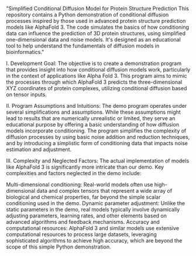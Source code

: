 "Simplified Conditional Diffusion Model for Protein Structure Prediction
This repository contains a Python demonstration of conditional diffusion processes inspired by those used in advanced protein structure prediction models like AlphaFold 3. The code simulates the basics of how conditioning data can influence the prediction of 3D protein structures, using simplified one-dimensional data and noise models. It's designed as an educational tool to help understand the fundamentals of diffusion models in bioinformatics."

I. Development Goal:
The objective is to create a demonstration program that provides insight into how conditional diffusion models work, particularly in the context of applications like Alpha Fold 3. This program aims to mimic the processes through which AlphaFold 3 predicts the three-dimensional XYZ coordinates of protein complexes, utilizing conditional diffusion based on tensor inputs.

II. Program Assumptions and Intuitions:
The demo program operates under several simplifications and assumptions. While these assumptions might lead to results that are numerically unrealistic or limited, they serve an educational purpose by offering a basic understanding of how diffusion models incorporate conditioning. The program simplifies the complexity of diffusion processes by using basic noise addition and reduction techniques, and by introducing a simplistic form of conditioning data that impacts noise estimation and adjustment.

III. Complexity and Neglected Factors:
The actual implementation of models like AlphaFold 3 is significantly more intricate than our demo. Key complexities and factors neglected in the demo include:

Multi-dimensional conditioning: Real-world models often use high-dimensional data and complex tensors that represent a wide array of biological and chemical properties, far beyond the simple scalar conditioning used in the demo.
Dynamic parameter adjustment: Unlike the static parameters in the demo, real models typically involve dynamically adjusting parameters, learning rates, and other elements based on advanced algorithms and feedback mechanisms.
Accuracy and computational resources: AlphaFold 3 and similar models use extensive computational resources to process large datasets, leveraging sophisticated algorithms to achieve high accuracy, which are beyond the scope of this simple Python demonstration.
